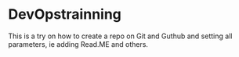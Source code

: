 # DevOpstrainning
This is a try on how to create a repo on Git and Guthub and setting all parameters, ie adding Read.ME and others.
